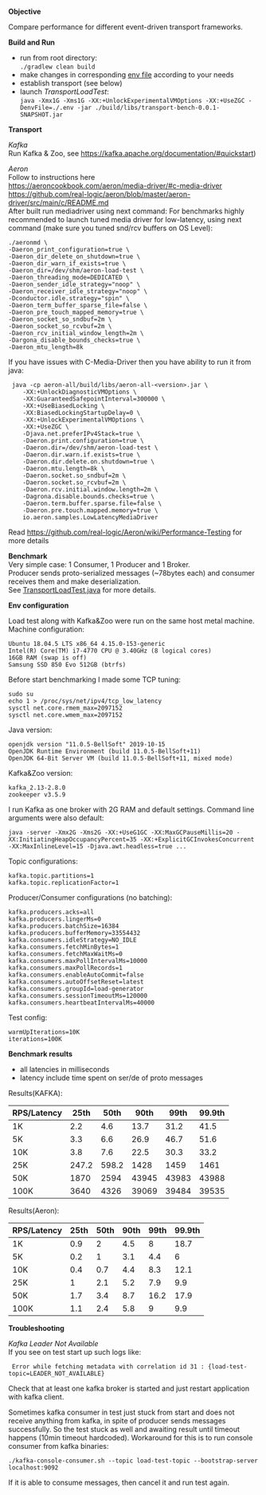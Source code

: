 **Objective**

Compare performance for different event-driven transport frameworks.

**Build and Run**

- run from root directory:\
  `./gradlew clean build`
- make changes in corresponding [env file](./.env) according to your needs
- establish transport (see below)
- launch _TransportLoadTest_:\
  `java -Xmx1G -Xms1G -XX:+UnlockExperimentalVMOptions -XX:+UseZGC -DenvFile=./.env -jar ./build/libs/transport-bench-0.0.1-SNAPSHOT.jar`

**Transport**

_Kafka_\
Run Kafka & Zoo, see https://kafka.apache.org/documentation/#quickstart)

_Aeron_\
Follow to instructions here \
https://aeroncookbook.com/aeron/media-driver/#c-media-driver \
https://github.com/real-logic/aeron/blob/master/aeron-driver/src/main/c/README.md \
After built run mediadriver using next command:
For benchmarks highly recommended to launch tuned media driver for low-latency, using next command (make sure you tuned snd/rcv buffers on OS Level):
```
./aeronmd \
-Daeron_print_configuration=true \
-Daeron_dir_delete_on_shutdown=true \
-Daeron_dir_warn_if_exists=true \
-Daeron_dir=/dev/shm/aeron-load-test \
-Daeron_threading_mode=DEDICATED \
-Daeron_sender_idle_strategy="noop" \
-Daeron_receiver_idle_strategy="noop" \
-Dconductor.idle.strategy="spin" \
-Daeron_term_buffer_sparse_file=false \
-Daeron_pre_touch_mapped_memory=true \
-Daeron_socket_so_sndbuf=2m \
-Daeron_socket_so_rcvbuf=2m \
-Daeron_rcv_initial_window_length=2m \
-Dargona_disable_bounds_checks=true \
-Daeron_mtu_length=8k
```
If you have issues with C-Media-Driver then you have ability to run it from java:
```
 java -cp aeron-all/build/libs/aeron-all-<version>.jar \
    -XX:+UnlockDiagnosticVMOptions \
    -XX:GuaranteedSafepointInterval=300000 \
    -XX:+UseBiasedLocking \
    -XX:BiasedLockingStartupDelay=0 \
    -XX:+UnlockExperimentalVMOptions \
    -XX:+UseZGC \
    -Djava.net.preferIPv4Stack=true \
    -Daeron.print.configuration=true \
    -Daeron.dir=/dev/shm/aeron-load-test \
    -Daeron.dir.warn.if.exists=true \
    -Daeron.dir.delete.on.shutdown=true \
    -Daeron.mtu.length=8k \
    -Daeron.socket.so_sndbuf=2m \
    -Daeron.socket.so_rcvbuf=2m \
    -Daeron.rcv.initial.window.length=2m \
    -Dagrona.disable.bounds.checks=true \
    -Daeron.term.buffer.sparse.file=false \
    -Daeron.pre.touch.mapped.memory=true \
    io.aeron.samples.LowLatencyMediaDriver
```
Read https://github.com/real-logic/Aeron/wiki/Performance-Testing for more details



**Benchmark**\
Very simple case: 1 Consumer, 1 Producer and 1 Broker. \
Producer sends proto-serialized messages (~78bytes each) and consumer receives them and make deserialization.\
See [TransportLoadTest.java](./src/main/java/org/bench/transports/TransportLoadTest.java) for more details.

**Env configuration**

Load test along with Kafka&Zoo were run on the same host metal machine.
Machine configuration:
```
Ubuntu 18.04.5 LTS x86_64 4.15.0-153-generic
Intel(R) Core(TM) i7-4770 CPU @ 3.40GHz (8 logical cores)
16GB RAM (swap is off)
Samsung SSD 850 Evo 512GB (btrfs)
```

Before start benchmarking I made some TCP tuning:
```
sudo su
echo 1 > /proc/sys/net/ipv4/tcp_low_latency
sysctl net.core.rmem_max=2097152
sysctl net.core.wmem_max=2097152
```

Java version:
```
openjdk version "11.0.5-BellSoft" 2019-10-15
OpenJDK Runtime Environment (build 11.0.5-BellSoft+11)
OpenJDK 64-Bit Server VM (build 11.0.5-BellSoft+11, mixed mode)
```
Kafka&Zoo version:
```
kafka_2.13-2.8.0
zookeeper v3.5.9
```
I run Kafka as one broker with 2G RAM and default settings. Command line arguments were also default:
```
java -server -Xmx2G -Xms2G -XX:+UseG1GC -XX:MaxGCPauseMillis=20 -XX:InitiatingHeapOccupancyPercent=35 -XX:+ExplicitGCInvokesConcurrent -XX:MaxInlineLevel=15 -Djava.awt.headless=true ...
```
Topic configurations:
```
kafka.topic.partitions=1
kafka.topic.replicationFactor=1
```
Producer/Consumer configurations (no batching):
```
kafka.producers.acks=all
kafka.producers.lingerMs=0
kafka.producers.batchSize=16384
kafka.producers.bufferMemory=33554432
kafka.consumers.idleStrategy=NO_IDLE
kafka.consumers.fetchMinBytes=1
kafka.consumers.fetchMaxWaitMs=0
kafka.consumers.maxPollIntervalMs=10000
kafka.consumers.maxPollRecords=1
kafka.consumers.enableAutoCommit=false
kafka.consumers.autoOffsetReset=latest
kafka.consumers.groupId=load-generator
kafka.consumers.sessionTimeoutMs=120000
kafka.consumers.heartbeatIntervalMs=40000
```

Test config:
```
warmUpIterations=10K
iterations=100K
```

**Benchmark results**

* all latencies in milliseconds
* latency include time spent on ser/de of proto messages

Results(KAFKA):

| RPS/Latency | 25th | 50th | 90th | 99th | 99.9th |
|---|---|---|---|---|---|
| 1K | 2.2 | 4.6 | 13.7 | 31.2 | 41.5 |
| 5K | 3.3 | 6.6 | 26.9 | 46.7 | 51.6 |
| 10K | 3.8 | 7.6 | 22.5 | 30.3 | 33.2 |
| 25K | 247.2 | 598.2 | 1428 | 1459 | 1461 |
| 50K | 1870 | 2594 | 43945 | 43983 | 43988 |
| 100K | 3640 | 4326 | 39069 | 39484 | 39535 |

Results(Aeron):

| RPS/Latency | 25th | 50th | 90th | 99th | 99.9th |
|---|---|---|---|---|---|
| 1K | 0.9 | 2 | 4.5 | 8 | 18.7 |
| 5K | 0.2 | 1 | 3.1 | 4.4 | 6 |
| 10K | 0.4 | 0.7 | 4.4 | 8.3 | 12.1 |
| 25K | 1 | 2.1 | 5.2 | 7.9 | 9.9 |
| 50K | 1.7 | 3.4 | 8.7 | 16.2 | 17.9 |
| 100K | 1.1 | 2.4 | 5.8 | 9 | 9.9 |

**Troubleshooting**

_Kafka Leader Not Available_\
If you see on test start up such logs like:
```
 Error while fetching metadata with correlation id 31 : {load-test-topic=LEADER_NOT_AVAILABLE}
```
Check that at least one kafka broker is started and just restart application with kafka client.

Sometimes kafka consumer in test just stuck from start and does not receive anything from kafka, in spite of producer sends messages successfully.
So the test stuck as well and awaiting result until timeout happens (10min timeout hardcoded).
Workaround for this is to run console consumer from kafka binaries:
```
./kafka-console-consumer.sh --topic load-test-topic --bootstrap-server localhost:9092
```
If it is able to consume messages, then cancel it and run test again.